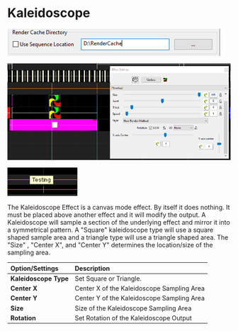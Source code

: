 # Kaleidoscope

![Icon](../../.gitbook/assets/image%20%28382%29.png)

![Sequencer Grid](../../.gitbook/assets/image%20%28729%29.png)

![](../../.gitbook/assets/image%20%28284%29.png)

The Kaleidoscope Effect is a canvas mode effect. By itself it does nothing. It must be placed above another effect and it will modify the output. A  Kaleidoscope will sample a section of the underlying effect and mirror it into a symmetrical pattern. A "Square" kaleidoscope type will use a square shaped sample area and a triangle type will use a triangle shaped area.  The "Size" , "Center X", and "Center Y" determines the location/size of the sampling area. 



| Option/Settings | Description |
| :--- | :--- |
| **Kaleidoscope Type** | Set Square or Triangle. |
| **Center X** | Center X of the Kaleidoscope Sampling Area |
| **Center Y** | Center Y of the Kaleidoscope Sampling Area |
| **Size** | Size of the Kaleidoscope Sampling Area |
| **Rotation** | Set Rotation of the Kaleidoscope Output |


